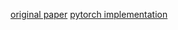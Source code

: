 [original paper](https://arxiv.org/abs/1707.05363)
[pytorch implementation](https://github.com/papagina/Auto_Conditioned_RNN_motion)